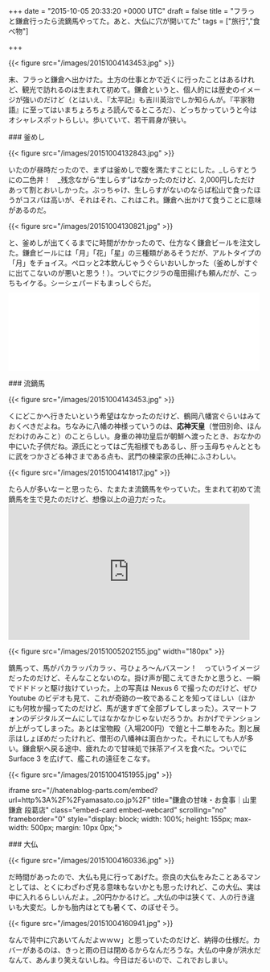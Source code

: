 
+++
date = "2015-10-05 20:33:20 +0000 UTC"
draft = false
title = "フラっと鎌倉行ったら流鏑馬やってた。あと、大仏に穴が開いてた"
tags = ["旅行","食べ物"]

+++


{{< figure src="/images/20151004143453.jpg"  >}}

末、フラっと鎌倉へ出かけた。土方の仕事とかで近くに行ったことはあるけれど、観光で訪れるのは生まれて初めて。鎌倉というと、個人的には歴史のイメージが強いのだけど（とはいえ、『太平記』も吉川英治でしか知らんが。『平家物語』に至ってはいまちょろちょろ読んでるところだ）、どっちかっていうと今はオシャレスポットらしい。歩いていて、若干肩身が狭い。

<div class="section">
    ### 釜めし
    

{{< figure src="/images/20151004132843.jpg"  >}}

いたのが昼時だったので、まずは釜めしで腹を満たすことにした。_しらすとうにの二色丼！　_残念ながら“生しらす”はなかったのだけど、2,000円しただけあって割とおいしかった。ぶっちゃけ、生しらすがないのならば松山で食ったほうがコスパは高いが、それはそれ、これはこれ。鎌倉へ出かけて食うことに意味があるのだ。

{{< figure src="/images/20151004130821.jpg"  >}}

と、釜めしが出てくるまでに時間がかかったので、仕方なく鎌倉ビールを注文した。鎌倉ビールには「月」「花」「星」の三種類があるそうだが、アルトタイプの「月」をチョイス。ペロッと2本飲んじゃうぐらいおいしかった（釜めしがすぐに出てこないのが悪いと思う！）。ついでにクジラの竜田揚げも頼んだが、こっちもイケる。シーシェパードもまっしぐらだ。<iframe src="//hatenablog-parts.com/embed?url=http%3A%2F%2Fwww.kamakama.jp%2F" title="鎌倉釜飯かまかま - 鎌倉釜飯かまかまのホームページです！" class="embed-card embed-webcard" scrolling="no" frameborder="0" style="display: block; width: 100%; height: 155px; max-width: 500px; margin: 10px 0px;"></iframe>

</div>
<div class="section">
    ### 流鏑馬
    

{{< figure src="/images/20151004143453.jpg"  >}}

くにどこかへ行きたいという希望はなかったのだけど、鶴岡八幡宮ぐらいはみておくべきだよね。ちなみに八幡の神様っていうのは、**応神天皇**（誉田別命、ほんだわけのみこと）のことらしい。身重の神功皇后が朝鮮へ渡ったとき、おなかの中にいた子供だね。源氏にとってはご先祖様でもあるし、肝っ玉母ちゃんとともに武をつかさどる神さまである点も、武門の棟梁家の氏神にふさわしい。

{{< figure src="/images/20151004141817.jpg"  >}}

たら人が多いなーと思ったら、たまたま流鏑馬をやっていた。生まれて初めて流鏑馬を生で見たのだけど、想像以上の迫力だった。<iframe width="480" height="270" src="https://www.youtube.com/embed/IN2jvKKvToc?feature=oembed" frameborder="0" allowfullscreen=""></iframe>

{{< figure src="/images/20151005202155.jpg" width="180px" >}}

鏑馬って、馬がパカラッパカラッ、弓ひょろ～んバスーン！　っていうイメージだったのだけど、そんなことないのな。掛け声が聞こえてきたかと思うと、一瞬でドドドッと駆け抜けていった。上の写真は Nexus 6 で撮ったのだけど、ぜひ Youtube のビデオも見て、これが奇跡の一枚であることを知ってほしい（ほかにも何枚か撮ってたのだけど、馬が速すぎて全部ブレてしまった）。スマートフォンのデジタルズームにしてはなかなかじゃないだろうか。おかげでテンションが上がってしまった。あとは宝物殿（入場200円）で鎧と十二単をみた。割と展示はしょぼめだったけれど、僧形の八幡神は面白かった。それにしても人が多い。鎌倉駅へ戻る途中、疲れたので甘味処で抹茶アイスを食べた。ついでに Surface 3 を広げて、艦これの遠征をこなす。

{{< figure src="/images/20151004151955.jpg"  >}}

iframe src="//hatenablog-parts.com/embed?url=http%3A%2F%2Fyamasato.co.jp%2F" title="鎌倉の甘味・お食事｜山里 鎌倉 段葛店" class="embed-card embed-webcard" scrolling="no" frameborder="0" style="display: block; width: 100%; height: 155px; max-width: 500px; margin: 10px 0px;"></iframe>

</div>
<div class="section">
    ### 大仏
    

{{< figure src="/images/20151004160336.jpg"  >}}

だ時間があったので、大仏も見に行ってあげた。奈良の大仏をみたことあるマンとしては、とくにわざわざ見る意味もないかとも思ったけれど、この大仏、実は中に入れるらしいんだよ。_20円かかるけど。_大仏の中は狭くて、人の行き違いも大変だ。しかも胎内はとても暑くて、のぼせそう。

{{< figure src="/images/20151004160941.jpg"  >}}

なんで背中に穴あいてんだよｗｗｗ」と思っていたのだけど、納得の仕様だ。カバーがあるのは、きっと雨の日は閉めるからなんだろうな。大仏の中身が洪水だなんて、あんまり笑えないしね。今日はだるいので、これでおしまい。

</div>

